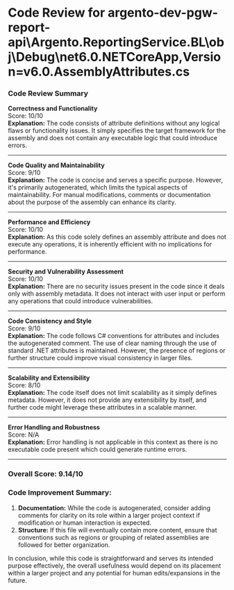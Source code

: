 # Code Review for argento-dev-pgw-report-api\Argento.ReportingService.BL\obj\Debug\net6.0\.NETCoreApp,Version=v6.0.AssemblyAttributes.cs

### Code Review Summary

**Correctness and Functionality**  
Score: 10/10  
**Explanation:** The code consists of attribute definitions without any logical flaws or functionality issues. It simply specifies the target framework for the assembly and does not contain any executable logic that could introduce errors.  

---

**Code Quality and Maintainability**  
Score: 9/10  
**Explanation:** The code is concise and serves a specific purpose. However, it's primarily autogenerated, which limits the typical aspects of maintainability. For manual modifications, comments or documentation about the purpose of the assembly can enhance its clarity.  

---

**Performance and Efficiency**  
Score: 10/10  
**Explanation:** As this code solely defines an assembly attribute and does not execute any operations, it is inherently efficient with no implications for performance.  

---

**Security and Vulnerability Assessment**  
Score: 10/10  
**Explanation:** There are no security issues present in the code since it deals only with assembly metadata. It does not interact with user input or perform any operations that could introduce vulnerabilities.  

---

**Code Consistency and Style**  
Score: 9/10  
**Explanation:** The code follows C# conventions for attributes and includes the autogenerated comment. The use of clear naming through the use of standard .NET attributes is maintained. However, the presence of regions or further structure could improve visual consistency in larger files.  

---

**Scalability and Extensibility**  
Score: 8/10  
**Explanation:** The code itself does not limit scalability as it simply defines metadata. However, it does not provide any extensibility by itself, and further code might leverage these attributes in a scalable manner.  

---

**Error Handling and Robustness**  
Score: N/A  
**Explanation:** Error handling is not applicable in this context as there is no executable code present which could generate runtime errors.

---

### Overall Score: 9.14/10

### Code Improvement Summary:
1. **Documentation:** While the code is autogenerated, consider adding comments for clarity on its role within a larger project context if modification or human interaction is expected.
2. **Structure:** If this file will eventually contain more content, ensure that conventions such as regions or grouping of related assemblies are followed for better organization.

In conclusion, while this code is straightforward and serves its intended purpose effectively, the overall usefulness would depend on its placement within a larger project and any potential for human edits/expansions in the future.
